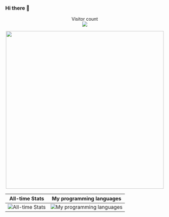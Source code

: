 ### Hi there 👋
<p align="center"> 
  Visitor count<br>
  <img src="https://profile-counter.glitch.me/Ramlov/count.svg" />
</p>
<div id="header" align="center">
  <img src="https://media.tenor.com/YUzRkMOL-3EAAAAM/programming-computer-frog.gif" width="500"/>
</div>


| **All-time Stats** | **My programming languages** |
| ------------------ | ---------------------------- |
| ![All-time Stats](https://github-readme-stats.vercel.app/api?username=Ramlov&show_icons=true&theme=radical) | ![My programming languages](https://github-readme-stats.vercel.app/api/top-langs/?username=Ramlov&layout=compact) |

